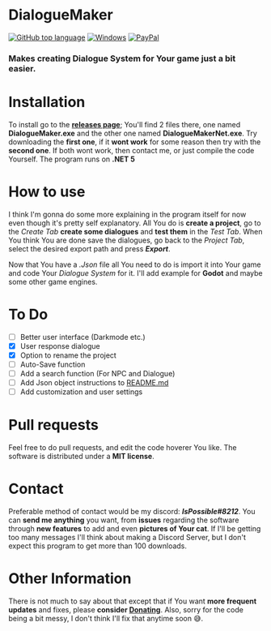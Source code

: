 # DialogueMaker

[![GitHub top language](https://img.shields.io/github/languages/top/AndyFilter/DialogueMaker?style=flat-square)](https://en.wikipedia.org/wiki/C_Sharp_(programming_language))  [![Windows](https://img.shields.io/badge/platform-Windows-0078d7.svg?style=flat-square)](https://en.wikipedia.org/wiki/Microsoft_Windows) [![PayPal](https://img.shields.io/badge/donate-PayPal-orange.svg?style=flat-square&logo=PayPal)](https://www.paypal.me/MaciejGrzeda)
### Makes creating Dialogue System for Your game just a bit easier.

# Installation
To install go to the [**releases page**](https://github.com/AndyFilter/DialogueMaker/releases/latest); You'll find 2 files there, one named **DialogueMaker.exe** and the other one named **DialogueMakerNet.exe**. Try downloading the **first one**, if it **wont work** for some reason then try with the **second one**. If both wont work, then contact me, or just compile the code Yourself. The program runs on **.NET 5**

# How to use
I think I'm gonna do some more explaining in the program itself for now even though it's pretty self explanatory. All You do is **create a project**, go to the *Create Tab* **create some dialogues** and **test them** in the *Test Tab*. When You think You are done save the dialogues, go back to the *Project Tab*, select the desired export path and press ***Export***.

Now that You have a *.Json* file all You need to do is import it into Your game and code Your *Dialogue System* for it. I'll add example for **Godot** and maybe some other game engines.

# To Do

 - [ ] Better user interface (Darkmode etc.)
 - [x] User response dialogue
 - [x] Option to rename the project
 - [ ] Auto-Save function
 - [ ] Add a search function (For NPC and Dialogue)
 - [ ] Add Json object instructions to [README.md](https://github.com/AndyFilter/DialogueMaker/blob/main/README.md)
 - [ ] Add customization and user settings

# Pull requests
Feel free to do pull requests, and edit the code hoverer You like. The software is distributed under a **MIT license**.

# Contact
Preferable method of contact would be my discord: ***IsPossible#8212***. You can **send me anything** you want, from **issues** regarding the software through **new features** to add and even **pictures of Your cat**. If I'll be getting too many messages I'll think about making a Discord Server, but I don't expect this program to get more than 100 downloads.

# Other Information
There is not much to say about that except that if You want **more frequent updates** and fixes, please **consider [Donating](https://www.paypal.me/MaciejGrzeda)**. Also, sorry for the code being a bit messy, I don't think I'll fix that anytime soon 😅.